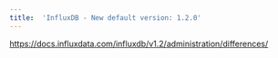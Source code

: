 ```yaml
---
title:	'InfluxDB - New default version: 1.2.0'
---
```


https://docs.influxdata.com/influxdb/v1.2/administration/differences/
